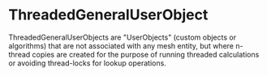 # ThreadedGeneralUserObject

ThreadedGeneralUserObjects are "UserObjects" (custom objects or algorithms) that are not associated with any mesh
entity, but where n-thread copies are created for the purpose of running threaded calculations or avoiding
thread-locks for lookup operations.